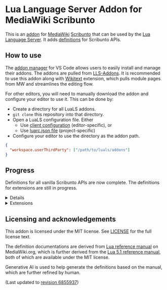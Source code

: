 # Lua Language Server Addon for MediaWiki Scribunto

This is an [addon](https://luals.github.io/wiki/addons/) for [MediaWiki](https://mediawiki.org) [Scribunto](https://mediawiki.org/wiki/Extension:Scribunto) that can be used by the [Lua Language Server](https://luals.github.io/). It adds [definitions](https://luals.github.io/wiki/definition-files/) for Scribunto APIs.

## How to use

The [addon manager](https://luals.github.io/wiki/addons/#addon-manager) for VS Code allows users to easily install and manage their addons. The addons are pulled from [LLS-Addons](https://github.com/LuaLS/LLS-Addons). It is recommended to use this addon along with [Wikitext](https://marketplace.visualstudio.com/items?itemName=RoweWilsonFrederiskHolme.wikitext) extension, which pulls module pages from MW and streamlines the editing flow.

<!-- To add your addon to the addon manager, please read the [README for LLS-Addons](https://github.com/LuaLS/LLS-Addons#readme). -->

For other editors, you will need to manually download the addon and configure your editor to use it. This can be done by:

- Create a directory for all LuaLS addons.
- `git clone` this repository into that directory.
- Open a LuaLS configuration file. Either
  - Use [client configuration](https://luals.github.io/wiki/configuration/#client-configuration) (editor-specific), or
  - Use [luarc.json file](https://luals.github.io/wiki/configuration/#luarcjson-file) (project-specific)
- Configure your editor to use the directory as the addon path.

```json
{
  "workspace.userThirdParty": ["/path/to/luals/addons"]
}
```

## Progress

Definitions for all vanilla Scribunto APIs are now complete. The definitions for extensions are still in progress.

<details>

- [x] `mw`
- [x] `frame` object
- [x] `mw.hash`
- [x] `mw.html`
- [x] `mw.language`
- [x] `mw.message`
- [x] `mw.site`
- [x] `mw.text`
- [x] `mw.title`
- [x] `mw.uri`
- [x] `mw.ustring`
- [x] `bit32`
- [x] `libraryUtil`
- [x] `luabit`
- [x] `strict`
- [x] `ustring`
</details>

<details>
<summary>Extensions</summary>

- [ ] `mw.wikibase`
- [ ] `mw.wikibase.lexeme`
- [ ] `mw.wikibase.mediainfo`
- [ ] `mw.bcmath`
- [x] `mw.smw`
- [x] `mw.ext.data`
- [ ] `mw.ext.cargo`
- [ ] `mw.ext.cattools`
- [ ] `mw.ext.FlaggedRevs`
- [x] `mw.ext.TitleBlacklist`
- [x] `mw.ext.ParserFunctions`
- [ ] `mw.ext.proofreadPage`
- [ ] `mw.ext.articlePlaceholder`
- [ ] `mw.ext.externalData`
- [ ] `mw.ext.UnlinkedWikibase`
- [ ] `mw.ext.seo`
- [ ] `mw.slots`
</details>

## Licensing and acknowledgements

This addon is licensed under the MIT license. See [LICENSE](LICENSE) for the full license text.

The definition documentations are derived from [Lua reference manual](https://www.mediawiki.org/wiki/Extension:Scribunto/Lua_reference_manual) on MediaWiki.org, which is further derived from the [Lua 5.1 reference manual](https://www.lua.org/manual/5.1/index.html), both of which are available under the MIT license.

Generative AI is used to help generate the definitions based on the manual, which are further refined by human.

(Last updated to [revision 6855937](https://www.mediawiki.org/w/index.php?title=Extension:Scribunto/Lua_reference_manual&oldid=6855937))
